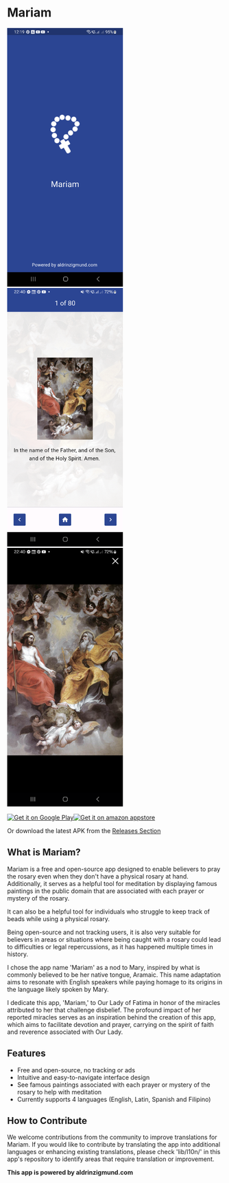 # Mariam

<img src="screenshots/screenshot1.png" alt="Screenshot 1" width="270" height="602"><img src="screenshots/screenshot3.png" alt="Screenshot 2" width="270" height="602"><img src="screenshots/screenshot4.png" alt="Screenshot 3" width="270" height="602">

[<img src="https://play.google.com/intl/en_us/badges/static/images/badges/en_badge_web_generic.png"
     alt="Get it on Google Play"
     height="93">](https://play.google.com/store/apps/details?id=io.github.aldrinzigmundv.mariam)[<img src="https://images-na.ssl-images-amazon.com/images/G/01/mobile-apps/devportal2/res/images/amazon-appstore-badge-english-black.png"
     alt="Get it on amazon appstore"
     height="65">](https://www.amazon.com/dp/B0CNXLCZWP/)

Or download the latest APK from the [Releases Section](https://github.com/aldrinzigmundv/mariam/releases/latest)

## What is Mariam?

Mariam is a free and open-source app designed to enable believers to pray the rosary even when they don't have a physical rosary at hand. Additionally, it serves as a helpful tool for meditation by displaying famous paintings in the public domain that are associated with each prayer or mystery of the rosary.

It can also be a helpful tool for individuals who struggle to keep track of beads while using a physical rosary.

Being open-source and not tracking users, it is also very suitable for believers in areas or situations where being caught with a rosary could lead to difficulties or legal repercussions, as it has happened multiple times in history.

I chose the app name 'Mariam' as a nod to Mary, inspired by what is commonly believed to be her native tongue, Aramaic. This name adaptation aims to resonate with English speakers while paying homage to its origins in the language likely spoken by Mary.

I dedicate this app, 'Mariam,' to Our Lady of Fatima in honor of the miracles attributed to her that challenge disbelief. The profound impact of her reported miracles serves as an inspiration behind the creation of this app, which aims to facilitate devotion and prayer, carrying on the spirit of faith and reverence associated with Our Lady.

## Features
* Free and open-source, no tracking or ads
* Intuitive and easy-to-navigate interface design
* See famous paintings associated with each prayer or mystery of the rosary to help with meditation
* Currently supports 4 languages (English, Latin, Spanish and Filipino)



## How to Contribute

We welcome contributions from the community to improve translations for Mariam. If you would like to contribute by translating the app into additional languages or enhancing existing translations, please check 'lib/l10n/' in this app's repository to identify areas that require translation or improvement.


**This app is powered by aldrinzigmund.com**